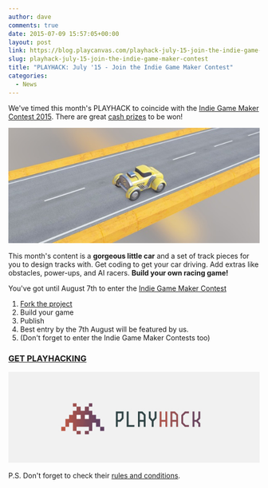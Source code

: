 ```yaml
---
author: dave
comments: true
date: 2015-07-09 15:57:05+00:00
layout: post
link: https://blog.playcanvas.com/playhack-july-15-join-the-indie-game-maker-contest/
slug: playhack-july-15-join-the-indie-game-maker-contest
title: "PLAYHACK: July '15 - Join the Indie Game Maker Contest"
categories:
  - News
---
```


We've timed this month's PLAYHACK to coincide with the [Indie Game Maker Contest 2015](http://contest.gamedevfort.com/). There are great [cash prizes](http://contest.gamedevfort.com/page/prizes) to be won!

[![banner-small](/assets/media/banner-small.jpg)](/assets/media/banner-small.jpg)

This month's content is a **gorgeous little car** and a set of track pieces for you to design tracks with. Get coding to get your car driving. Add extras like obstacles, power-ups, and AI racers. **Build your own racing game!**

You've got until August 7th to enter the [Indie Game Maker Contest](http://contest.gamedevfort.com/)

1. [Fork the project](https://playcanvas.com/project/349291/overview/playhack-july-15)
2. Build your game
3. Publish
4. Best entry by the 7th August will be featured by us.
5. (Don't forget to enter the Indie Game Maker Contests too)

### **[GET PLAYHACKING](https://playcanvas.com/project/349291/overview/playhack-july-15)**

[![PLAYHACK BANNER_1](/assets/media/PLAYHACK-BANNER_1.jpg)](/assets/media/PLAYHACK-BANNER_1.jpg)

P.S. Don't forget to check their [rules and conditions](http://contest.gamedevfort.com/page/guidelines).
